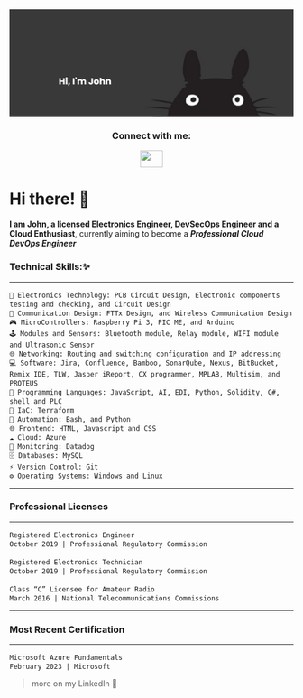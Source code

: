 <img align="center" alt="Coding" width="1000" src="Totoro.png">
<h3 align="center">Connect with me:</h3>
<p align="center">
<a href="https://www.linkedin.com/in/delarosajohnd/" target="blank"><img align="center" src="https://cdn.jsdelivr.net/npm/simple-icons@3.0.1/icons/linkedin.svg" alt="" height="30" width="40" /></a>


# Hi there! 👋

**I am John, a licensed Electronics Engineer, DevSecOps Engineer and a Cloud Enthusiast**, currently aiming to become a ***Professional Cloud DevOps Engineer***
	
### Technical Skills:✨
-----------------------------------------------------------------------------------------------------------------------------------------------------------------------
	🧠 Electronics Technology: PCB Circuit Design, Electronic components testing and checking, and Circuit Design
	📡 Communication Design: FTTx Design, and Wireless Communication Design
	🎮 MicroControllers: Raspberry Pi 3, PIC ME, and Arduino
	🕹 Modules and Sensors: Bluetooth module, Relay module, WIFI module and Ultrasonic Sensor
	🌐 Networking: Routing and switching configuration and IP addressing
	💻 Software: Jira, Confluence, Bamboo, SonarQube, Nexus, BitBucket, Remix IDE, TLW, Jasper iReport, CX programmer, MPLAB, Multisim, and PROTEUS
	📝 Programming Languages: JavaScript, AI, EDI, Python, Solidity, C#, shell and PLC
	🧱 IaC: Terraform
	🤖 Automation: Bash, and Python
	🌐 Frontend: HTML, Javascript and CSS
	☁ Cloud: Azure
	📱 Monitoring: Datadog
	🗄 Databases: MySQL
	⚡ Version Control: Git
	⚙️ Operating Systems: Windows and Linux
-----------------------------------------------------------------------------------------------------------------------------------------------------------------------
### Professional Licenses 
-----------------------------------------------------------------------------------------------------------------------------------------------------------------------
	Registered Electronics Engineer
	October 2019 | Professional Regulatory Commission

	Registered Electronics Technician
	October 2019 | Professional Regulatory Commission    

	Class “C” Licensee for Amateur Radio
	March 2016 | National Telecommunications Commissions         



-----------------------------------------------------------------------------------------------------------------------------------------------------------------------
### Most Recent Certification
-----------------------------------------------------------------------------------------------------------------------------------------------------------------------
	
	Microsoft Azure Fundamentals
	February 2023 | Microsoft

> more on my LinkedIn 🤖

	
